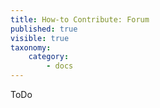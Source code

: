 ```yaml
---
title: How-to Contribute: Forum
published: true
visible: true
taxonomy:
    category:
        - docs
---
```

ToDo
